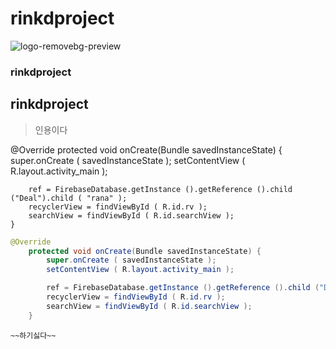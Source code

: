 # rinkdproject

![logo-removebg-preview](https://user-images.githubusercontent.com/62926717/85275378-376d1080-b4bb-11ea-8bf9-30b39bdbd201.png)


### rinkdproject
## rinkdproject

>인용이다

@Override
    protected void onCreate(Bundle savedInstanceState) {
        super.onCreate ( savedInstanceState );
        setContentView ( R.layout.activity_main );

        ref = FirebaseDatabase.getInstance ().getReference ().child ("Deal").child ( "rana" );
        recyclerView = findViewById ( R.id.rv );
        searchView = findViewById ( R.id.searchView );
    }
    
```java
@Override
    protected void onCreate(Bundle savedInstanceState) {
        super.onCreate ( savedInstanceState );
        setContentView ( R.layout.activity_main );

        ref = FirebaseDatabase.getInstance ().getReference ().child ("Deal").child ( "rana" );
        recyclerView = findViewById ( R.id.rv );
        searchView = findViewById ( R.id.searchView );
    }
```
    
    
    ~~하기싫다~~

